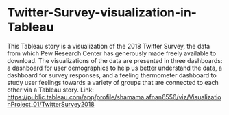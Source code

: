 # Twitter-Survey-visualization-in-Tableau
This Tableau story is a visualization of the 2018 Twitter Survey, the data from which Pew Research Center has generously made freely available to download. The visualizations of the data are presented in three dashboards: a dashboard for user demographics to help us better understand the data, a dashboard for survey responses, and a feeling thermometer dashboard to study user feelings towards a variety of groups that are connected to each other via a Tableau story.
Link: https://public.tableau.com/app/profile/shamama.afnan6556/viz/VisualizationProject_01/TwitterSurvey2018
